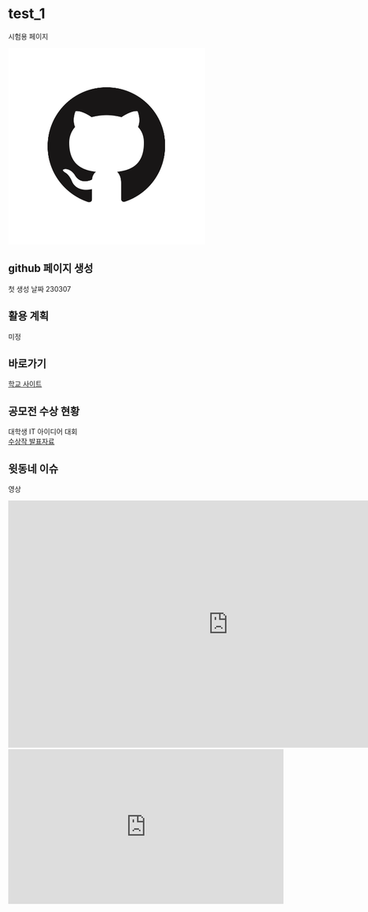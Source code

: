 # test_1
시험용 페이지

<img witdh = "400" height = "400" src = "github_mark.png"></img><br>

## github 페이지 생성
첫 생성 날짜 230307

## 활용 계획
미정

## 바로가기
[학교 사이트](https://www.dongyang.ac.kr/dongyang/index.do)

## 공모전 수상 현황
대학생 IT 아이디어 대회<br>
[수상작 발표자료](/presentation.pptx)<br>

## 윗동네 이슈
영상 
<iframe width="894" height="503" src="http://www.youtube.com/embed/ir-NLxo3MHQ" title="북한 발표 10분 전 &quot;미사일 발사&quot;…하루 늦게 발표한 군 / JTBC 뉴스룸" frameborder="0" allow="accelerometer; autoplay; clipboard-write; encrypted-media; gyroscope; picture-in-picture; web-share" allowfullscreen></iframe>

<iframe width="560" height="315" src="https://www.youtube.com/embed/WSCaZze564A" title="YouTube video player" frameborder="0" allow="accelerometer; autoplay; clipboard-write; encrypted-media; gyroscope; picture-in-picture; web-share" allowfullscreen></iframe>

